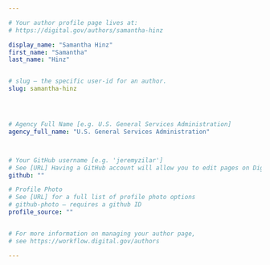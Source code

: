 ```yaml
---

# Your author profile page lives at:
# https://digital.gov/authors/samantha-hinz

display_name: "Samantha Hinz"
first_name: "Samantha"
last_name: "Hinz"


# slug — the specific user-id for an author.
slug: samantha-hinz




# Agency Full Name [e.g. U.S. General Services Administration]
agency_full_name: "U.S. General Services Administration"



# Your GitHub username [e.g. 'jeremyzilar']
# See [URL] Having a GitHub account will allow you to edit pages on DigitalGov. The image used in your GitHub account can also be used to populate your digital.gov profile photo.
github: ""

# Profile Photo
# See [URL] for a full list of profile photo options
# github-photo — requires a github ID
profile_source: ""


# For more information on managing your author page,
# see https://workflow.digital.gov/authors

---
```

